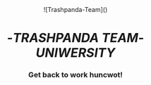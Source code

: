 <div align=center>
![Trashpanda-Team]() 
 
# -_TRASHPANDA TEAM_-<br>_UNIWERSITY_

### Get back to work huncwot!</div>
